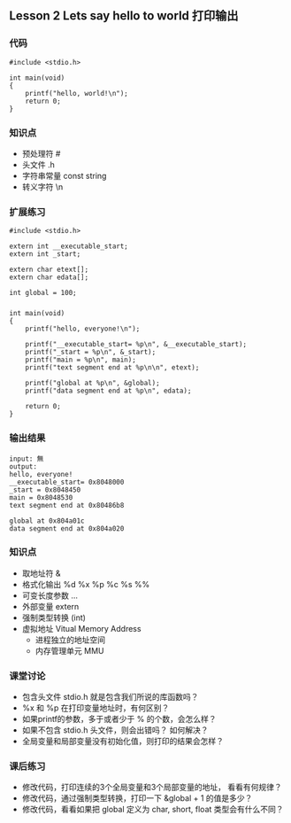 ## Lesson 2 Lets say hello to world 打印输出
### 代码
	#include <stdio.h>

	int main(void)
	{
		printf("hello, world!\n");
		return 0;
	}
	
### 知识点
* 预处理符 #
* 头文件 .h
* 字符串常量 const string
* 转义字符 \\n

### 扩展练习
	#include <stdio.h>
	
	extern int __executable_start;
	extern int _start;
	
	extern char etext[];
	extern char edata[];
	
	int global = 100;
	
### 
	int main(void)
	{
		printf("hello, everyone!\n");
	
		printf("__executable_start= %p\n", &__executable_start);
		printf("_start = %p\n", &_start);
		printf("main = %p\n", main);
		printf("text segment end at %p\n\n", etext);
	
		printf("global at %p\n", &global);
		printf("data segment end at %p\n", edata);
	
		return 0;
	}	

### 输出结果
	input: 無
	output:
	hello, everyone!
	__executable_start= 0x8048000
	_start = 0x8048450
	main = 0x8048530
	text segment end at 0x80486b8
	
	global at 0x804a01c
	data segment end at 0x804a020

### 知识点	
* 取地址符 &
* 格式化输出 %d %x %p %c %s %%
* 可变长度参数 ...
* 外部变量 extern 
* 强制类型转换 (int)
* 虚拟地址 Vitual Memory Address
	- 进程独立的地址空间 
	- 内存管理单元 MMU 

### 课堂讨论
* 包含头文件 stdio.h 就是包含我们所说的库函数吗？
* %x 和 %p 在打印变量地址时，有何区别？
* 如果printf的参数，多于或者少于 % 的个数，会怎么样？
* 如果不包含 stdio.h 头文件，则会出错吗？ 如何解决？
* 全局变量和局部变量没有初始化值，则打印的结果会怎样？
	
### 课后练习
* 修改代码，打印连续的3个全局变量和3个局部变量的地址，
看看有何规律？
* 修改代码，通过强制类型转换，打印一下 &global + 1 的值是多少？
* 修改代码，看看如果把 global 定义为 char, short, float 类型会有什么不同？

